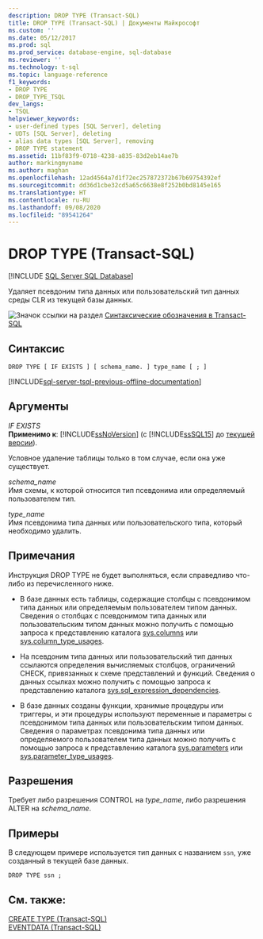 ```yaml
---
description: DROP TYPE (Transact-SQL)
title: DROP TYPE (Transact-SQL) | Документы Майкрософт
ms.custom: ''
ms.date: 05/12/2017
ms.prod: sql
ms.prod_service: database-engine, sql-database
ms.reviewer: ''
ms.technology: t-sql
ms.topic: language-reference
f1_keywords:
- DROP TYPE
- DROP_TYPE_TSQL
dev_langs:
- TSQL
helpviewer_keywords:
- user-defined types [SQL Server], deleting
- UDTs [SQL Server], deleting
- alias data types [SQL Server], removing
- DROP TYPE statement
ms.assetid: 11bf83f9-0718-4238-a835-83d2eb14ae7b
author: markingmyname
ms.author: maghan
ms.openlocfilehash: 12ad4564a7d1f72ec257872372b67b69754392ef
ms.sourcegitcommit: dd36d1cbe32cd5a65c6638e8f252b0bd8145e165
ms.translationtype: HT
ms.contentlocale: ru-RU
ms.lasthandoff: 09/08/2020
ms.locfileid: "89541264"
---
```

# <a name="drop-type-transact-sql"></a>DROP TYPE (Transact-SQL)
[!INCLUDE [SQL Server SQL Database](../../includes/applies-to-version/sql-asdb.md)]

  Удаляет псевдоним типа данных или пользовательский тип данных среды CLR из текущей базы данных.  
  
 ![Значок ссылки на раздел](../../database-engine/configure-windows/media/topic-link.gif "Значок ссылки на раздел") [Синтаксические обозначения в Transact-SQL](../../t-sql/language-elements/transact-sql-syntax-conventions-transact-sql.md)  
  
## <a name="syntax"></a>Синтаксис  
  
```syntaxsql
DROP TYPE [ IF EXISTS ] [ schema_name. ] type_name [ ; ]  
```  
  
[!INCLUDE[sql-server-tsql-previous-offline-documentation](../../includes/sql-server-tsql-previous-offline-documentation.md)]

## <a name="arguments"></a>Аргументы
 *IF EXISTS*  
 **Применимо к**: [!INCLUDE[ssNoVersion](../../includes/ssnoversion-md.md)] (с [!INCLUDE[ssSQL15](../../includes/sssql15-md.md)] до [текущей версии](https://go.microsoft.com/fwlink/p/?LinkId=299658)).  
  
 Условное удаление таблицы только в том случае, если она уже существует.  
  
 *schema_name*  
 Имя схемы, к которой относится тип псевдонима или определяемый пользователем тип.  
  
 *type_name*  
 Имя псевдонима типа данных или пользовательского типа, который необходимо удалить.  
  
## <a name="remarks"></a>Примечания  
 Инструкция DROP TYPE не будет выполняться, если справедливо что-либо из перечисленного ниже.  
  
-   В базе данных есть таблицы, содержащие столбцы с псевдонимом типа данных или определяемым пользователем типом данных. Сведения о столбцах с псевдонимом типа данных или пользовательским типом данных можно получить с помощью запроса к представлению каталога [sys.columns](../../relational-databases/system-catalog-views/sys-columns-transact-sql.md) или [sys.column_type_usages](../../relational-databases/system-catalog-views/sys-column-type-usages-transact-sql.md).  
  
-   На псевдоним типа данных или пользовательский тип данных ссылаются определения вычисляемых столбцов, ограничений CHECK, привязанных к схеме представлений и функций. Сведения о данных ссылках можно получить с помощью запроса к представлению каталога [sys.sql_expression_dependencies](../../relational-databases/system-catalog-views/sys-sql-expression-dependencies-transact-sql.md).  
  
-   В базе данных созданы функции, хранимые процедуры или триггеры, и эти процедуры используют переменные и параметры с псевдонимом типа данных или пользовательским типом данных. Сведения о параметрах псевдонима типа данных или определяемого пользователем типа данных можно получить с помощью запроса к представлению каталога [sys.parameters](../../relational-databases/system-catalog-views/sys-parameters-transact-sql.md) или [sys.parameter_type_usages](../../relational-databases/system-catalog-views/sys-parameter-type-usages-transact-sql.md).  
  
## <a name="permissions"></a>Разрешения  
 Требует либо разрешения CONTROL на *type_name*, либо разрешения ALTER на *schema_name*.  
  
## <a name="examples"></a>Примеры  
 В следующем примере используется тип данных с названием `ssn`, уже созданный в текущей базе данных.  
  
```  
DROP TYPE ssn ;  
```  
  
## <a name="see-also"></a>См. также:  
 [CREATE TYPE (Transact-SQL)](../../t-sql/statements/create-type-transact-sql.md)   
 [EVENTDATA (Transact-SQL)](../../t-sql/functions/eventdata-transact-sql.md)  
  
  
